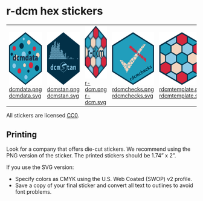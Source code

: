 
# r-dcm hex stickers

<table>
<tr>
<td>
<img alt="Logo for dcmdata" src="thumbs/dcmdata.png" width="120" height="139"><br /><a href="png-hires/dcmdata.png">dcmdata.png</a><br /><a href="svg/dcmdata.svg">dcmdata.svg</a>
</td>
<td>
<img alt="Logo for dcmstan" src="thumbs/dcmstan.png" width="120" height="139"><br /><a href="png-hires/dcmstan.png">dcmstan.png</a><br /><a href="svg/dcmstan.svg">dcmstan.svg</a>
</td>
<td>
<img alt="Logo for r-dcm" src="thumbs/r-dcm.png" width="120" height="139"><br /><a href="png-hires/r-dcm.png">r-dcm.png</a><br /><a href="svg/r-dcm.svg">r-dcm.svg</a>
</td>
<td>
<img alt="Logo for rdcmchecks" src="thumbs/rdcmchecks.png" width="120" height="139"><br /><a href="png-hires/rdcmchecks.png">rdcmchecks.png</a><br /><a href="svg/rdcmchecks.svg">rdcmchecks.svg</a>
</td>
<td>
<img alt="Logo for rdcmtemplate" src="thumbs/rdcmtemplate.png" width="120" height="139"><br /><a href="png-hires/rdcmtemplate.png">rdcmtemplate.png</a><br /><a href="svg/rdcmtemplate.svg">rdcmtemplate.svg</a>
</td>
</tr>
</table>

All stickers are licensed [CC0](LICENSE.md).

## Printing

Look for a company that offers die-cut stickers. We recommend using the
PNG version of the sticker. The printed stickers should be 1.74” x 2”.

If you use the SVG version:

- Specify colors as CMYK using the U.S. Web Coated (SWOP) v2 profile.
- Save a copy of your final sticker and convert all text to outlines to
  avoid font problems.
